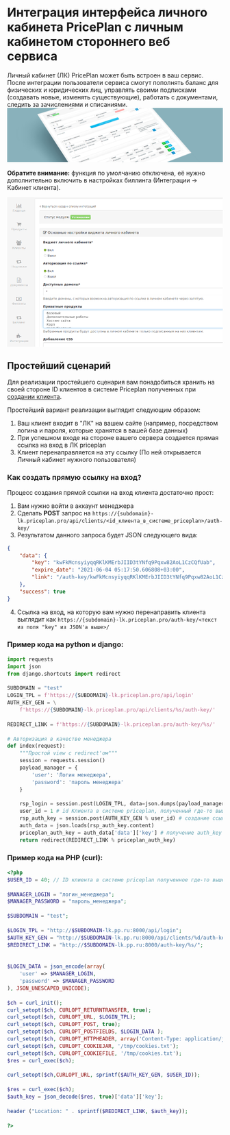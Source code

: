 # Интеграция интерфейса личного кабинета PricePlan с личным кабинетом стороннего веб сервиса

Личный кабинет (ЛК) PricePlan может быть встроен в ваш сервис. 
После интеграции пользователи сервиса смогут пополнять баланс для 
физических и юридических лиц, управлять своими подписками 
(создавать новые, изменять существующие), работать с документами, 
следить за зачислениями и списаниями.
![Alt text](img/lk_123-1600x400.png)

**Обратите внимание:** функция по умолчанию отключена, 
её нужно дополнительно включить в настройках биллинга 
(Интеграции -> Кабинет клиента).

![Alt text](img/lk_settings_screenshot.png "Пример настроек модуля виджета личеного кабинета")

## Простейший сценарий
Для реализации простейшего сценария вам понадобиться хранить на своей стороне ID клиентов в системе Priceplan
полученных при [создании клиента](https://docs.priceplan.ru/#api-Client-CreateClient "создание клиента").

Простейший вариант реализации выглядит следующим образом:

1. Ваш клиент входит в "ЛК" на вашем сайте (например, посредством логина и пароля, которые хранятся в вашей базе данных)
2. При успешном входе на стороне вашего сервера создается прямая ссылка на вход в ЛК priceplan
3. Клиент перенаправляется на эту ссылку (По ней открывается Личный кабинет нужного пользователя)

### Как создать прямую ссылку на вход?

Процесс создания прямой ссылки на вход клиента достаточно прост:

1. Вам нужно войти в аккаунт менеджера
2. Сделать **POST** запрос на `https://{subdomain}-lk.priceplan.pro/api/clients/<id_клиента_в_системе_priceplan>/auth-key/`
3. Результатом данного запроса будет JSON следующего вида:
```json
{
    "data": {
        "key": "kwFkMcnsyiyqqRKlKMErbJIID3tYNfq9Pqxw82AoL1CzCQfUab",
        "expire_date": "2021-06-04 05:17:50.606808+03:00",
        "link": "/auth-key/kwFkMcnsyiyqqRKlKMErbJIID3tYNfq9Pqxw82AoL1CzCQfUab/"
    },
    "success": true
}
```
4. Ссылка на вход, на которую вам нужно перенаправить клиента выглядит как `https://{subdomain}-lk.priceplan.pro/auth-key/<текст из поля "key" из JSON'a выше>/`

### Пример кода на python и django:
```python
import requests
import json
from django.shortcuts import redirect

SUBDOMAIN = "test"
LOGIN_TPL = f'https://{SUBDOMAIN}-lk.priceplan.pro/api/login'
AUTH_KEY_GEN = \
    f'https://{SUBDOMAIN}-lk.priceplan.pro/api/clients/%s/auth-key/'

REDIRECT_LINK = f'https://{SUBDOMAIN}-lk.priceplan.pro/auth-key/%s/'

# Авторизация в качестве менеджера
def index(request):
    """Простой view с redirect'ом"""
    session = requests.session()
    payload_manager = {
        'user': 'Логин менеджера',
        'password': 'пароль менеджера'
    }
    
    rsp_login = session.post(LOGIN_TPL, data=json.dumps(payload_manager))
    user_id = 1 # id Клиента в системе priceplan, полученный где-то выше
    rsp_auth_key = session.post(AUTH_KEY_GEN % user_id) # создание ссылки
    auth_data = json.loads(rsp_auth_key.content) 
    priceplan_auth_key = auth_data['data']['key'] # получение auth_key
    return redirect(REDIRECT_LINK % priceplan_auth_key)

```
### Пример кода на PHP (curl):
```php
<?php
$USER_ID = 40; // ID клиента в системе priceplan полученное где-то выше

$MANAGER_LOGIN = "логин_менеджера";
$MANAGER_PASSWORD = "пароль_менеджера";

$SUBDOMAIN = "test";

$LOGIN_TPL = "http://$SUBDOMAIN-lk.pp.ru:8000/api/login";
$AUTH_KEY_GEN = "http://$SUBDOMAIN-lk.pp.ru:8000/api/clients/%d/auth-key/";
$REDIRECT_LINK = "http://$SUBDOMAIN-lk.pp.ru:8000/auth-key/%s/";


$LOGIN_DATA = json_encode(array(
    'user' => $MANAGER_LOGIN,
    'password' => $MANAGER_PASSWORD
), JSON_UNESCAPED_UNICODE);

$ch = curl_init();
curl_setopt($ch, CURLOPT_RETURNTRANSFER, true);
curl_setopt($ch, CURLOPT_URL, $LOGIN_TPL);
curl_setopt($ch, CURLOPT_POST, true);
curl_setopt($ch, CURLOPT_POSTFIELDS, $LOGIN_DATA );
curl_setopt($ch, CURLOPT_HTTPHEADER, array('Content-Type: application/json'));
curl_setopt($ch, CURLOPT_COOKIEJAR, '/tmp/cookies.txt');
curl_setopt($ch, CURLOPT_COOKIEFILE, '/tmp/cookies.txt');
$res = curl_exec($ch);

curl_setopt($ch,CURLOPT_URL, sprintf($AUTH_KEY_GEN, $USER_ID));

$res = curl_exec($ch);
$auth_key = json_decode($res, true)['data']['key'];

header ("Location: " . sprintf($REDIRECT_LINK, $auth_key));

?>

```


